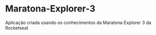 # Maratona-Explorer-3
Aplicação criada usando os conhecimentos da Maratona Explorer 3 da Rocketseat
